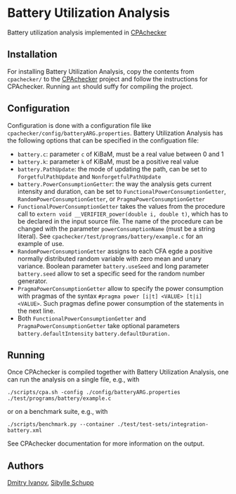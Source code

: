 # Battery Utilization Analysis
Battery utilization analysis implemented in [CPAchecker](https://cpachecker.sosy-lab.org/)

## Installation
For installing Battery Utilization Analysis, copy the contents from `cpachecker/` to the [CPAchecker](https://github.com/sosy-lab/cpachecker/) project and follow the instructions for CPAchecker. Running `ant` should suffy for compiling the project.

## Configuration
Configuration is done with a configuration file like `cpachecker/config/batteryARG.properties`. Battery Utilization Analysis has the following options that can be specified in the configuation file:

 - `battery.c`: parameter `c` of KiBaM, must be a real value between 0 and 1
 - `battery.k`: parameter `k` of KiBaM, must be a positive real value
 - `battery.PathUpdate`: the mode of updating the path, can be set to `ForgetfulPathUpdate` and `NonforgetfulPathUpdate`
 - `battery.PowerConsumptionGetter`: the way the analysis gets current intensity and duration, can be set to `FunctionalPowerConsumptionGetter`, `RandomPowerConsumptionGetter`, or `PragmaPowerConsumptionGetter`
 - `FunctionalPowerConsumptionGetter` takes the values from the procedure call to `extern void __VERIFIER_power(double i, double t)`, which has to be declared in the input source file. The name of the procedure can be changed with the parameter `powerConsumptionName` (must be a string literal). See `cpachecker/test/programs/battery/example.c` for an example of use.
 - `RandomPowerConsumptionGetter` assigns to each CFA egde a positive normally distributed random variable with zero mean and unary variance. Boolean parameter `battery.useSeed` and long parameter `battery.seed` allow to set a specific seed for the random number generator.
 - `PragmaPowerConsumptionGetter` allow to specify the power consumption with pragmas of the syntax `#pragma power [i|t] <VALUE> [t|i] <VALUE>`. Such pragmas define power consumption of the statements in the next line.
 - Both `FunctionalPowerConsumptionGetter` and `PragmaPowerConsumptionGetter` take optional parameters `battery.defaultIntensity` `battery.defaultDuration.`

## Running
Once CPAchecker is compiled together with Battery Utilization Analysis, one can run the analysis on a single file, e.g., with

`./scripts/cpa.sh -config ./config/batteryARG.properties ./test/programs/battery/example.c`

or on a benchmark suite, e.g., with

`./scripts/benchmark.py --container ./test/test-sets/integration-battery.xml`

See CPAchecker documentation for more information on the output.

## Authors
[Dmitry Ivanov](mailto:d.ivanov@tuhh.de), [Sibylle Schupp](mailto:schupp@tuhh.de)

